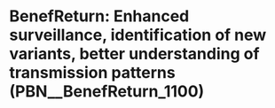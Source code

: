 # BenefReturn: __Enhanced surveillance, identification of new variants, better understanding of transmission patterns__ (PBN__BenefReturn_1100)

